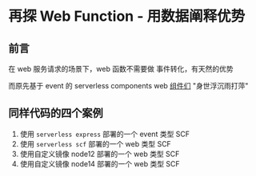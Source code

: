 # 再探 Web Function - 用数据阐释优势

## 前言

在 web 服务请求的场景下，web 函数不需要做 事件转化，有天然的优势

而原先基于 event 的 serverless components web [组件们](https://github.com/serverless-components/tencent-framework-components) "身世浮沉雨打萍"

## 同样代码的四个案例

1. 使用 `serverless express` 部署的一个 event 类型 SCF
2. 使用 `serverless scf` 部署的一个 web 类型 SCF
3. 使用自定义镜像 node12 部署的一个 web 类型 SCF
4. 使用自定义镜像 node14 部署的一个 web 类型 SCF
